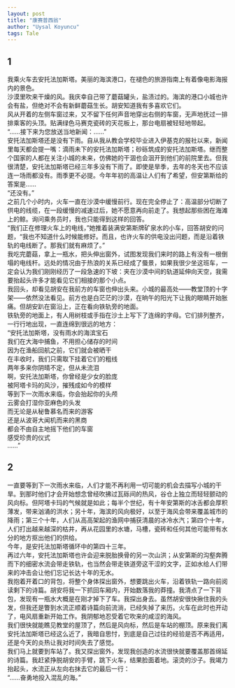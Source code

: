 ```yaml
---
layout: post
title: "康赛普西翁"
author: "Uysal Koyuncu"
tags: Tale
---
```


## 1

我乘火车去安托法加斯塔。美丽的海滨港口，在褪色的旅游指南上有着像电影海报内的景色。\
沙漠里吹来干燥的风。我庆幸自己带了蘑菇罐头，盐渍过的。海滨的港口小城也许会有盐，但绝对不会有新鲜蘑菇生长。胡安知道我有多喜欢它们。\
风从开着的左侧车窗过来，又不留下任何声音地穿出右侧的车窗，无声地抚过一排排乘客的头顶。贴满绿色马赛克瓷砖的天花板上，那台电扇被轻轻地带起。\
“……接下来为您放送当地新闻：……”\
安托法加斯塔还是没有下雨。自从我从教会学校毕业进入伊基克的报社以来，新闻里每天都会提一嘴：滴雨未下的安托法加斯塔；砂砾筑成的安托法加斯塔。继而整个国家的人都在关注小城的未来，仿佛她的干涸也会洇开到他们的前院里去。但我很清楚，安托法加斯塔已经三年多没有下雨了。即使是旱季，去年的冬天也不应该连一场雨都没有。雨季更不必提。今年年初的高温让人们有了希望，但安第斯给的答案是……\
“还没有。”\
之前几个小时内，火车一直在沙漠中缓慢前行。现在完全停止了：高温部分切断了供电的线缆，在一段缓慢的减速过后，她不愿意再向前走了。我想起那些困在海滩上的鲸。询问乘务员时，我也只能得到这样的回答。\
“我们正在修理火车上的电线，”她推着装满安第斯牌矿泉水的小车，回答胡安的问题，“我也不知道什么时候能修好。而且，也许火车的供电没出问题，而是沿着铁轨的电线断了。那我们就有麻烦了。”\
我吃完蘑菇，拿上一瓶水，把头伸出窗外，试图发现我们来时的路上有没有一根倒塌的电线杆。远处的情况由于热浪的关系已经成了蜃景，如果我很少坐这班车，一定会认为我们刚刚经历了一段急速的下坡：夹在沙漠中间的轨道延伸向天空，我需要抬起头许多才能看见它们相接的那个小点。\
我回头，却看见胡安在我前方的车窗也伸出头来。小城的最高处——教堂顶的十字架——依然没法看见。前方也是白茫茫的沙漠，在晌午的阳光下让我的眼睛开始胀痛。但胡安趴在窗沿上，正在看向铁轨旁的地面。\
铁轨旁的地面上，有人用树枝或手指在沙土上写下了连绵的字母。它们排列整齐，一行行地出现，一直连绵到很远的地方：\
“安托法加斯塔，没有雨水的海滨宝石\
我们在大海中捕鱼，不用担心储存的时间\
因为在渔船回航之前，它们就会被晒干\
在丰收时，我们只需取下挂着它们的粗线\
两年多来你阴晴不定，但从未流泪\
啊，安托法加斯塔，你曾经是少女的脸庞\
被阿塔卡玛的风沙，摧残成如今的模样\
等到下一次雨水来临，你会抬起你的头颅\
云雾会打湿你亚麻色的头发\
而无论是从秘鲁慕名而来的游客\
还是从波哥大闻机而来的黑商\
都会不由自主地摇下他们的车窗\
感受珍贵的仪式\
……”

## 2

一直要等到下一次雨水来临，人们才能不再利用一切可能的机会去描写小城的干旱。到那时他们才会开始想念曾经吹拂过瓦砾间的热风，谷仓上独立而轻轻颤动的风向标。但阿塔卡玛的气候就是如此；每半个世纪，有十年安第斯的冰舌都会厚积薄发，带来汹涌的洪水；另十年，海滨的风向极好，以至于海风会带来覆盖城市的降雨；第三个十年，人们从高高架起的渔网中捕获清晨的冰冷水汽；第四个十年，人们打出越来越深的枯井，再从花园里的水塘，马槽，瓷砖和任何其他可能带有水分的地方抠出他们的供给。\
今年，是安托法加斯塔循环中的第四十三年。\
再过六年，安托法加斯塔也许会迎来脱胎换骨的另一次山洪；从安第斯的沟壑奔腾而下的细密水流会带走铁轨，也当然会带走铁道旁这干涩的文字，正如水给人们带来的冲击会让他们忘记长达十年的无水。\
我抱着开着口的背包，将整个身体探出窗外，想要跳出火车，沿着铁轨一路向前阅读剩下的诗篇。胡安将我一下抓回车厢内，开始数落我的莽撞。我清点了一下背包，发现有一瓶水大概是在刚才掉下了车。我探出身去。虽然胡安很快揪住我的头发，但我还是瞥到水流正顺着诗篇向前流淌，已经失掉了来历。火车在此时也开动了，电风扇重新开始工作。我阴郁地忍受着它吹来的咸涩的海风。\
我们很快就能瞧见教堂的屋顶了，然后是风向标，然后是车站的棚顶。原来我们离安托法加斯塔已经这么近了，我暗自思忖，到底是自己过往的经验是否不再适用，还是今天的炎热让我对时间失去了感觉。\
我们马上就要到车站了。我又探出窗外，发现我创造的水流很快就要覆盖那首绵延的诗篇。我赶紧挣脱胡安的手臂，跳下火车，结果脸面着地。滚烫的沙子。我竭力抬起头，水流正从左向右抹去它的最后一行：\
“……奋勇地投入混乱的海。”
